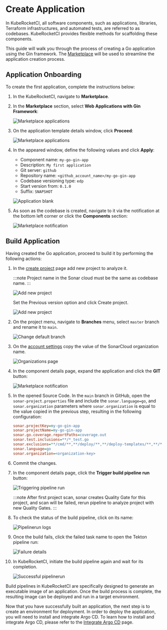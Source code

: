 # Create Application

In KubeRocketCI, all software components, such as applications, libraries, Terraform infrastructures, and automated tests, are referred to as codebases. KubeRocketCI provides flexible methods for scaffolding these components.

This guide will walk you through the process of creating a Go application using the Gin framework. The [Marketplace](../user-guide/marketplace.md) will be used to streamline the application creation process.

## Application Onboarding

To create the first application, complete the instructions below:

1. In the KubeRocketCI, navigate to **Marketplace**.

2. In the **Marketplace** section, select **Web Applications with Gin Framework**:

    ![Marketplace applications](../assets/quick-start/marketplace_application.png "Marketplace applications")

3. On the application template details window, click **Proceed**:

    ![Marketplace applications](../assets/quick-start/marketplace-template-details.png "Marketplace applications")

3. In the appeared window, define the following values and click **Apply**:

    - Component name: `my-go-gin-app`
    - Description: `My first application`
    - Git server: `github`
    - Repository name: `<github_account_name>/my-go-gin-app`
    - Codebase versioning type: `edp`
    - Start version from: `0.1.0`
    - Suffix: `SNAPSHOT`

    ![Application blank](../assets/quick-start/add_marketplace_app.png "Application blank")

4. As soon as the codebase is created, navigate to it via the notification at the bottom left corner or click the **Components** section:

    ![Marketplace notification](../assets/quick-start/marketplace_notification.png "Marketplace notification")

## Build Application

Having created the Go application, proceed to build it by performing the following actions:

1. In the [create project](https://sonarcloud.io/projects/create) page add new project to analyze it.

    :::note
      Project name in the Sonar cloud must be the same as codebase name.
    :::

    ![Add new project](../assets/quick-start/add_sonar_project.png "Add new project")

    Set the Previous version option and click Create project.

    ![Add new project](../assets/quick-start/add_sonar_project2.png "Add new project")

2. On the project menu, navigate to **Branches** menu, select `master` branch and rename it to `main`.

    ![Change default branch](../assets/quick-start/change_default_branch.png "Change default branch")

3. On the [account settings](https://sonarcloud.io/account/organizations) copy the value of the SonarCloud organization name.

    ![Organizations page](../assets/quick-start/sonar_org_page.png "Organizations page")

4. In the component details page, expand the application and click the **GIT** button:

    ![Marketplace notification](../assets/quick-start/go_to_source_code.png "Application details")

5. In the opened Source Code. In the `main` branch in GitHub, open the `sonar-project.properties` file and include the `sonar.language=go`, and `sonar.organization` parameters where `sonar.organization` is equal to the value copied in the previous step, resulting in the following configuration:

    ```ini
    sonar.projectKey=my-go-gin-app
    sonar.projectName=my-go-gin-app
    sonar.go.coverage.reportPaths=coverage.out
    sonar.test.inclusions=**/*_test.go
    sonar.exclusions=**/cmd/**,**/deploy/**,**/deploy-templates/**,**/*.groovy,**/config/**
    sonar.language=go
    sonar.organization=<organization-key>
    ```

6. Commit the changes.

7. In the component details page, click the **Trigger build pipeline run** button:

    ![Triggering pipeline run](../assets/quick-start/trigger_pipeline_run.png "Triggering pipeline run")

    :::note
      After first project scan, sonar creates Quality Gate for this project, and scan will be failed, rerun pipeline to analyze project with new Quality Gates.
    :::

8. To check the status of the build pipeline, click on its name:

    ![Pipelinerun logs](../assets/quick-start/pipelinerun_status.png "Pipelinerun logs")

9. Once the build fails, click the failed task name to open the Tekton pipeline run:

    ![Failure details](../assets/quick-start/sonar_step_status.png "Failure details")

10. In KubeRocketCI, initiate the build pipeline again and wait for its completion.

    ![Successful pipelinerun](../assets/quick-start/successful_pipeline.png "Successful pipelinerun")

Build pipelines in KubeRocketCI are specifically designed to generate an executable image of an application. Once the build process is complete, the resulting image can be deployed and run in a target environment.

Now that you have successfully built an application, the next step is to create an environment for deployment. In order to deploy the application, you will need to install and integrate Argo CD. To learn how to install and integrate Argo CD, please refer to the [Integrate Argo CD](./integrate-argocd.md) page.
